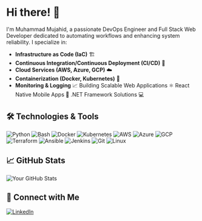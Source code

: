 # Hi there! 👋

I'm Muhammad Mujahid, a passionate DevOps Engineer and Full Stack Web Developer dedicated to automating workflows and enhancing system reliability. I specialize in:

- **Infrastructure as Code (IaC)** 🏗️
- **Continuous Integration/Continuous Deployment (CI/CD)** 🚀
- **Cloud Services (AWS, Azure, GCP)** ☁️
- **Containerization (Docker, Kubernetes)** 🐳
- **Monitoring & Logging** 📈
Building Scalable Web Applications ⚛️
React Native Mobile Apps 📱
.NET Framework Solutions 💻
## 🛠️ Technologies & Tools

![Python](https://img.shields.io/badge/-Python-3776AB?style=flat-square&logo=python&logoColor=white)
![Bash](https://img.shields.io/badge/-Bash-4EAA25?style=flat-square&logo=gnu-bash&logoColor=white)
![Docker](https://img.shields.io/badge/-Docker-2496ED?style=flat-square&logo=docker&logoColor=white)
![Kubernetes](https://img.shields.io/badge/-Kubernetes-326CE5?style=flat-square&logo=kubernetes&logoColor=white)
![AWS](https://img.shields.io/badge/-AWS-232F3E?style=flat-square&logo=amazon-aws&logoColor=white)
![Azure](https://img.shields.io/badge/-Azure-0078D4?style=flat-square&logo=microsoft-azure&logoColor=white)
![GCP](https://img.shields.io/badge/-GCP-4285F4?style=flat-square&logo=google-cloud&logoColor=white)
![Terraform](https://img.shields.io/badge/-Terraform-623CE4?style=flat-square&logo=terraform&logoColor=white)
![Ansible](https://img.shields.io/badge/-Ansible-EE0000?style=flat-square&logo=ansible&logoColor=white)
![Jenkins](https://img.shields.io/badge/-Jenkins-D24939?style=flat-square&logo=jenkins&logoColor=white)
![Git](https://img.shields.io/badge/-Git-F05032?style=flat-square&logo=git&logoColor=white)
![Linux](https://img.shields.io/badge/-Linux-FCC624?style=flat-square&logo=linux&logoColor=black)

## 📈 GitHub Stats

![Your GitHub Stats](https://github-readme-stats.vercel.app/api?username=iacmujahid&show_icons=true&theme=radical)

## 🔗 Connect with Me

[![LinkedIn](https://img.shields.io/badge/-LinkedIn-0077B5?style=flat-square&logo=linkedin&logoColor=white)](https://www.linkedin.com/in/iacmujahid/)
<!--[![Twitter](https://img.shields.io/badge/-Twitter-1DA1F2?style=flat-square&logo=twitter&logoColor=white)](https://twitter.com/yourhandle) 
[![Personal Website](https://img.shields.io/badge/-Website-000000?style=flat-square&logo=About.me&logoColor=white)](https://yourwebsite.com)-->

